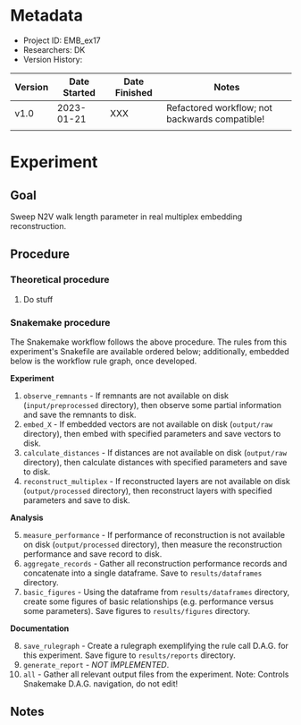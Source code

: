 # Metadata

- Project ID: EMB_ex17
- Researchers: DK
- Version History:

| Version | Date Started | Date Finished | Notes                                          |
| ------- | ------------ | ------------- | ---------------------------------------------- |
| v1.0    | 2023-01-21   | XXX           | Refactored workflow; not backwards compatible! |
|         |              |               |                                                |


# Experiment
## Goal

Sweep N2V walk length parameter in real multiplex embedding reconstruction.

## Procedure
### Theoretical procedure

1. Do stuff

### Snakemake procedure

The Snakemake workflow follows the above procedure. The rules from this experiment's Snakefile are available ordered below; additionally, embedded below is the workflow rule graph, once developed.

**Experiment**

1. `observe_remnants` - If remnants are not available on disk (`input/preprocessed` directory), then observe some partial information and save the remnants to disk.
2. `embed_X` - If embedded vectors are not available on disk (`output/raw` directory), then embed with specified parameters and save vectors to disk.
3. `calculate_distances` - If distances are not available on disk (`output/raw` directory), then calculate distances with specified parameters and save to disk.
4. `reconstruct_multiplex` - If reconstructed layers are not available on disk (`output/processed` directory), then reconstruct layers with specified parameters and save to disk.

**Analysis**

5. `measure_performance` - If performance of reconstruction is not available on disk (`output/processed` directory), then measure the reconstruction performance and save record to disk.
6. `aggregate_records` - Gather all reconstruction performance records and concatenate into a single dataframe. Save to `results/dataframes` directory.
7. `basic_figures` - Using the dataframe from `results/dataframes` directory, create some figures of basic relationships (e.g. performance versus some parameters). Save figures to `results/figures` directory.

**Documentation**

8. `save_rulegraph` - Create a rulegraph exemplifying the rule call D.A.G. for this experiment. Save figure to `results/reports` directory.
9. `generate_report` - _NOT IMPLEMENTED_.
10. `all` - Gather all relevant output files from the experiment. Note: Controls Snakemake D.A.G. navigation, do not edit!

## Notes